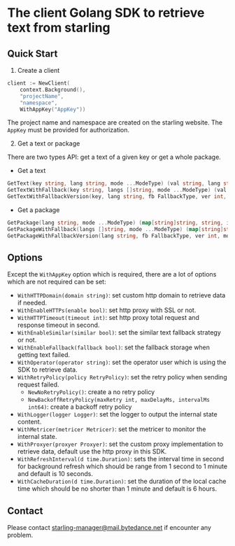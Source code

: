 # The client Golang SDK to retrieve text from starling

## Quick Start

1. Create a client

```go
client := NewClient(
    context.Background(),
    "projectName",
    "namespace",
    WithAppKey("AppKey"))
```

The project name and namespace are created on the starling website. The `AppKey` must be provided for authorization.

2. Get a text or package

There are two types API: get a text of a given key or get a whole package.

- Get a text

```go
GetText(key string, lang string, mode ...ModeType) (val string, lang string)
GetTextWithFallback(key string, langs []string, mode ...ModeType) (val string, lang string)
GetTextWithFallbackVersion(key, lang string, fb FallbackType, ver int, mode ...ModeType) (val string, lang string, version int64)
```

- Get a package

```go
GetPackage(lang string, mode ...ModeType) (map[string]string, string, int64)
GetPackageWithFallback(langs []string, mode ...ModeType) (map[string]string, string, int64)
GetPackageWithFallbackVersion(lang string, fb FallbackType, ver int, mode ...ModeType) (map[string]string, string, int64)
```

## Options

Except the `WithAppKey` option which is required, there are a lot of options which are not required can be set:

- `WithHTTPDomain(domain string)`: set custom http domain to retrieve data if needed.
- `WithEnableHTTPs(enable bool)`: set http proxy with SSL or not.
- `WithHTTPTimeout(timeout int)`: set http proxy total request and response timeout in second.
- `WithEnableSimilar(similar bool)`: set the similar text fallback strategy or not.
- `WithEnableFallback(fallback bool)`: set the fallback storage when getting text failed.
- `WithOperator(operator string)`: set the operator user which is using the SDK to retrieve data.
- `WithRetryPolicy(policy RetryPolicy)`: set the retry policy when sending request failed.
   - `NewNoRetryPolicy()`: create a no retry policy
   - `NewBackoffRetryPolicy(maxRetry int, maxDelayMs, intervalMs int64)`: create a backoff retry policy
- `WithLogger(logger Logger)`: set the logger to output the internal state content.
- `WithMetricer(metricer Metricer)`: set the metricer to monitor the internal state.
- `WithProxyer(proxyer Proxyer)`: set the custom proxy implementation to retrieve data, default use the http proxy in this SDK.
- `WithRefreshInterval(d time.Duration)`: sets the interval time in second for background refresh which should be range from 1 second to 1 minute and default is 10 seconds.
- `WithCacheDuration(d time.Duration)`: set the duration of the local cache time which should be no shorter than 1 minute and default is 6 hours.

## Contact

Please contact starling-manager@mail.bytedance.net if encounter any problem.